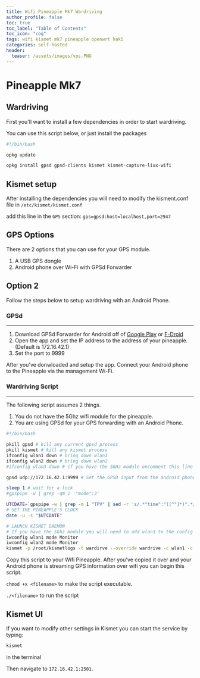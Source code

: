 ```yaml
---
title: Wifi Pineapple Mk7 Wardriving
author_profile: false
toc: true
toc_label: "Table of Contents"
toc_icon: "cog"
tags: wifi kismet mk7 pineapple openwrt hak5
categories: self-hosted
header:
  teaser: /assets/images/vps.PNG
---
```

# Pineapple Mk7


## Wardriving

First you'll want to install a few dependencies in order to start wardriving.

You can use this script below, or just install the packages
```bash
#!/bin/bash

opkg update

opkg install gpsd gpsd-clients kismet kismet-capture-liux-wifi
```
## Kismet setup
After installing the dependencies you will need to modify the kisment.conf file in `/etc/kismet/kismet.conf`

add this line in the `GPS` section: `gps=gpsd:host=localhost,port=2947`

## GPS Options

There are 2 options that you can use for your GPS module.
1. A USB GPS dongle
2. Android phone over Wi-Fi with GPSd Forwarder

## Option 2

Follow the steps below to setup wardriving with an Android Phone.

### GPSd
---
1. Download GPSd Forwarder for Android off of [Google Play](https://play.google.com/store/apps/details?id=io.github.tiagoshibata.gpsdclient) or [F-Droid](https://f-droid.org/packages/io.github.tiagoshibata.gpsdclient/)
2. Open the app and set the IP address to the address of your pineapple. (Default is 172.16.42.1)
3. Set the port to 9999

After you've donwloaded and setup the app. Connect your Android phone to the Pineapple via the management Wi-Fi.

### Wardriving Script
---
The following script assumes 2 things.

1. You do not have the 5Ghz wifi module for the pineapple.
2. You are using GPSd for your GPS forwarding with an Android Phone.

```bash
#!/bin/bash

pkill gpsd # kill any current gpsd process
pkill kismet # kill any kismet process
ifconfig wlan1 down # bring down wlan1
ifconfig wlan2 down # bring down wlan2
#ifconfig wlan3 down # if you have the 5GHz module oncomment this line

gpsd udp://172.16.42.1:9999 # Set the GPSD input from the android phone

sleep 1 # wait for a lock
#gpspipe -w | grep -qm 1 '"mode":3'

UTCDATE=`gpspipe -w | grep -m 1 "TPV" | sed -r 's/.*"time":"([^"]*)".*/\1/' | sed -e 's/^\(.\{10\}\)T\(.\{8\}\).*/\1 \2/'`
# SET THE PINEAPPLE'S CLOCK
date -u -s "$UTCDATE"

# LAUNCH KISMET DAEMON
# If you have the 5Ghz module you will need to add wlan3 to the config
iwconfig wlan1 mode Monitor
iwconfig wlan2 mode Monitor 
kismet -p /root/kismetlogs -t wardirve --override wardrive -c wlan1 -c wlan2
```

Copy this script to your Wifi Pineapple. After you've copied it over and your Android phone is streaming GPS information over wifi you can begin this script.

`chmod +x <filename>` to make the script executable.

`./<filename>` to run the script

## Kismet UI
If you want to modify other settings in Kismet you can start the service by typing:
```bash
kismet
```
in the terminal

Then navigate to `172.16.42.1:2501`.